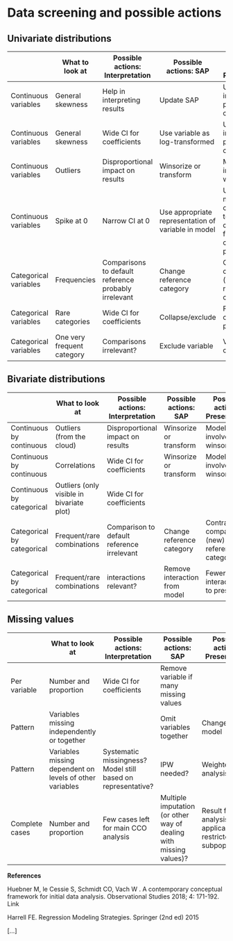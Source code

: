 # Data screening and possible actions


## Univariate distributions

||What to look at|Possible actions: Interpretation|Possible actions: SAP|Possible actions: Presentation|
|-|-|-|-|-|
| Continuous variables | General skewness | Help in interpreting results | Update SAP | Update intended presentation of results |
| Continuous   variables | General skewness | Wide CI for coefficients | Use variable as log-transformed | Update intended presentation of results |
| Continuous   variables | Outliers | Disproportional impact on results | Winsorize or transform | Model involves winsorization |
| Continuous   variables | Spike at 0 | Narrow CI at 0 | Use appropriate representation of variable in model | Use 2 (or more) coefficients to distinguish 0 from non-0 continuous part |
| Categorical variables | Frequencies | Comparisons to default reference probably irrelevant | Change reference category | Contrasts compare to (new) reference category |
| Categorical   variables | Rare categories | Wide CI for coefficients | Collapse/exclude | Fewer categories to present |
| Categorical   variables | One very frequent category | Comparisons irrelevant? | Exclude variable | Variable omitted |


## Bivariate distributions

||What to look at|Possible actions: Interpretation|Possible actions: SAP|Possible actions: Presentation|
|-|-|-|-|-|
| Continuous by continuous | Outliers (from the cloud) | Disproportional impact on results | Winsorize or transform | Model involves winsorization |
| Continuous by continuous | Correlations | Wide CI for coefficients | Winsorize or transform | Model involves winsorization |
| Continuous by categorical | Outliers (only visible in bivariate plot) | Wide CI for coefficients |||
| Categorical by categorical | Frequent/rare combinations | Comparison to default reference irrelevant | Change reference category | Contrasts compare to (new) reference category |
| Categorical by categorical | Frequent/rare combinations | interactions relevant? | Remove interaction from model | Fewer interactions to present |

## Missing values

||What to look at|Possible actions: Interpretation|Possible actions: SAP|Possible actions: Presentation|
|-|-|-|-|-|
| Per variable | Number and proportion | Wide CI for coefficients | Remove variable if many missing values |  |
| Pattern | Variables missing independently or together |  | Omit variables together | Changes model |
| Pattern | Variables missing dependent on levels of other variables | Systematic missingness? Model still based on representative? | IPW needed? | Weighted analysis |
| Complete cases | Number and proportion | Few cases left for main CCO analysis | Multiple imputation (or other way of dealing with missing values)? | Result from MI analysis? Or applicability restricted to a subpopulation? |


**References**

Huebner M, le Cessie S, Schmidt CO, Vach W . A contemporary conceptual framework for initial data analysis. Observational Studies 2018; 4: 171-192. Link

Harrell FE. Regression Modeling Strategies. Springer (2nd ed) 2015

[…]

